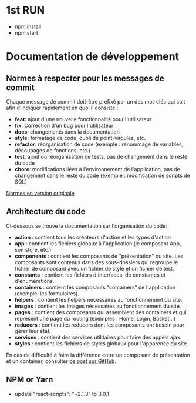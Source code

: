 # 1st RUN

- npm install
- npm start

# Documentation de développement

## Normes à respecter pour les messages de commit

Chaque message de commit doit-être préfixé par un des mot-clés qui suit afin d'indiquer rapidement en quoi il consiste :

- **feat**: ajout d'une nouvelle fonctionnalité pour l'utilisateur
- **fix**: Correction d'un bug pour l'utilisateur
- **docs**: changements dans la documentation
- **style**: formatage de code, oubli de point-virgules, etc.
- **refactor**: réorganisation de code (exemple : renommage de variables, découpages de fonctions, etc.)
- **test**: ajout ou réorganisation de tests, pas de changement dans le reste du code
- **chore**: modifications liées à l'environnement de l'application, pas de changement dans le reste du code (exemple : modification de scripts de SQL)

[Normes en version originale](http://karma-runner.github.io/3.0/dev/git-commit-msg.html)

## Architecture du code

Ci-dessous se trouve la documentation sur l'organisation du code:

- **action** : contient tous les créateurs d'action et les types d'action
- **app** : contient les fichiers globaux à l'application (le composant App, son store, etc.)
- **components** : contient les composants de "présentation" du site. Les composants sont contenus dans des sous-dossiers qui regroupe le fichier de composant avec un fichier de style et un fichier de test.
- **constants** : contient les fichiers d'interfaces, de constantes et d'énumérations.
- **containers** : contient les composants "containers" de l'application (exemple: les formulaires).
- **helpers** : contient les helpers nécessaires au fonctionnement du site.
- **images** : contient les images nécessaires au fonctionnement du site.
- **pages** : contient des composants qui assemblent des containers et qui représent une page du routing (exemples : Home, Login, Basket...)
- **reducers** : contient les reducers dont les composants ont besoin pour gérer leur état.
- **services** : contient des services utilitaires pour faire des appels ajax.
- **styles** : contient les fichiers de styles globaux pour l'apparence du site.

En cas de difficulté à faire la différence entre un composant de présentation et un container, consulter [ce post sur GitHub](https://gist.github.com/chantastic/fc9e3853464dffdb1e3c).

## NPM or Yarn

- update "react-scripts": "~2.1.3" to 3.0.1
